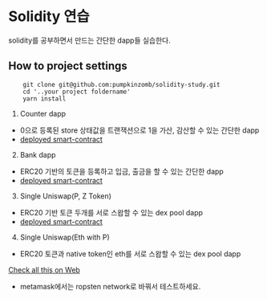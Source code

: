 # Solidity 연습

solidity를 공부하면서 만드는 간단한 dapp들 실습한다.

## How to project settings

```
    git clone git@github.com:pumpkinzomb/solidity-study.git
    cd '..your project foldername'
    yarn install
```

1. Counter dapp

-   0으로 등록된 store 상태값을 트랜잭션으로 1을 가산, 감산할 수 있는 간단한 dapp
-   [deployed smart-contract](https://ropsten.etherscan.io/address/0xb991770cB1526526fC88Adb8ee22683d79b41328)

2. Bank dapp

-   ERC20 기반의 토큰을 등록하고 입금, 출금을 할 수 있는 간단한 dapp
-   [deployed smart-contract](https://ropsten.etherscan.io/address/0x84076D69fECD111d441f8c49b3b336BA2D84f213)

3. Single Uniswap(P, Z Token)

-   ERC20 기반 토큰 두개를 서로 스왑할 수 있는 dex pool dapp
-   [deployed smart-contract](https://ropsten.etherscan.io/address/0xC05F75dfC2C0c356BCC4320f84e72a9D90CB0A11)

4. Single Uniswap(Eth with P)

-   ERC20 토큰과 native token인 eth를 서로 스왑할 수 있는 dex pool dapp

[Check all this on Web](https://ropsten.etherscan.io/address/0xC05F75dfC2C0c356BCC4320f84e72a9D90CB0A11)

-   metamask에서는 ropsten network로 바꿔서 테스트하세요.
